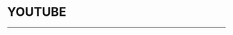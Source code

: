 
  # YOUTUBE
  ---

  <Common-LinkList :linkList='{"name":"文学艺术","item":[{"link":"https://ymp4.download/zh/","icon":"https://ymp4.download/favicon.ico","text":"Youtube影片下载"}]}'/>